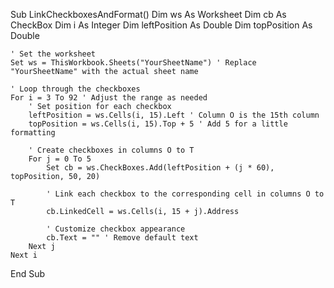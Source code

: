 Sub LinkCheckboxesAndFormat()
    Dim ws As Worksheet
    Dim cb As CheckBox
    Dim i As Integer
    Dim leftPosition As Double
    Dim topPosition As Double
    
    ' Set the worksheet
    Set ws = ThisWorkbook.Sheets("YourSheetName") ' Replace "YourSheetName" with the actual sheet name
    
    ' Loop through the checkboxes
    For i = 3 To 92 ' Adjust the range as needed
        ' Set position for each checkbox
        leftPosition = ws.Cells(i, 15).Left ' Column O is the 15th column
        topPosition = ws.Cells(i, 15).Top + 5 ' Add 5 for a little formatting
        
        ' Create checkboxes in columns O to T
        For j = 0 To 5
            Set cb = ws.CheckBoxes.Add(leftPosition + (j * 60), topPosition, 50, 20)
            
            ' Link each checkbox to the corresponding cell in columns O to T
            cb.LinkedCell = ws.Cells(i, 15 + j).Address
            
            ' Customize checkbox appearance
            cb.Text = "" ' Remove default text
        Next j
    Next i
End Sub



